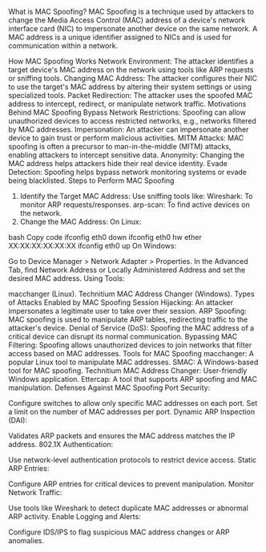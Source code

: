 What is MAC Spoofing?
MAC Spoofing is a technique used by attackers to change the Media Access Control (MAC) address of a device's network interface card (NIC) to impersonate another device on the same network. A MAC address is a unique identifier assigned to NICs and is used for communication within a network.

How MAC Spoofing Works
Network Environment: The attacker identifies a target device's MAC address on the network using tools like ARP requests or sniffing tools.
Changing MAC Address:
The attacker configures their NIC to use the target's MAC address by altering their system settings or using specialized tools.
Packet Redirection:
The attacker uses the spoofed MAC address to intercept, redirect, or manipulate network traffic.
Motivations Behind MAC Spoofing
Bypass Network Restrictions:
Spoofing can allow unauthorized devices to access restricted networks, e.g., networks filtered by MAC addresses.
Impersonation:
An attacker can impersonate another device to gain trust or perform malicious activities.
MITM Attacks:
MAC spoofing is often a precursor to man-in-the-middle (MITM) attacks, enabling attackers to intercept sensitive data.
Anonymity:
Changing the MAC address helps attackers hide their real device identity.
Evade Detection:
Spoofing helps bypass network monitoring systems or evade being blacklisted.
Steps to Perform MAC Spoofing
1. Identify the Target MAC Address:
Use sniffing tools like:
Wireshark: To monitor ARP requests/responses.
arp-scan: To find active devices on the network.
2. Change the MAC Address:
On Linux:

bash
Copy code
ifconfig eth0 down
ifconfig eth0 hw ether XX:XX:XX:XX:XX:XX
ifconfig eth0 up
On Windows:

Go to Device Manager > Network Adapter > Properties.
In the Advanced Tab, find Network Address or Locally Administered Address and set the desired MAC address.
Using Tools:

macchanger (Linux).
Technitium MAC Address Changer (Windows).
Types of Attacks Enabled by MAC Spoofing
Session Hijacking:
An attacker impersonates a legitimate user to take over their session.
ARP Spoofing:
MAC spoofing is used to manipulate ARP tables, redirecting traffic to the attacker's device.
Denial of Service (DoS):
Spoofing the MAC address of a critical device can disrupt its normal communication.
Bypassing MAC Filtering:
Spoofing allows unauthorized devices to join networks that filter access based on MAC addresses.
Tools for MAC Spoofing
macchanger:
A popular Linux tool to manipulate MAC addresses.
SMAC:
A Windows-based tool for MAC spoofing.
Technitium MAC Address Changer:
User-friendly Windows application.
Ettercap:
A tool that supports ARP spoofing and MAC manipulation.
Defenses Against MAC Spoofing
Port Security:

Configure switches to allow only specific MAC addresses on each port.
Set a limit on the number of MAC addresses per port.
Dynamic ARP Inspection (DAI):

Validates ARP packets and ensures the MAC address matches the IP address.
802.1X Authentication:

Use network-level authentication protocols to restrict device access.
Static ARP Entries:

Configure ARP entries for critical devices to prevent manipulation.
Monitor Network Traffic:

Use tools like Wireshark to detect duplicate MAC addresses or abnormal ARP activity.
Enable Logging and Alerts:

Configure IDS/IPS to flag suspicious MAC address changes or ARP anomalies.